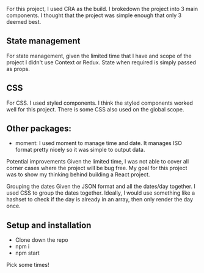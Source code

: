 For this project, I used CRA as the build. I brokedown the project into 3 main components. I thought that the project
was simple enough that only 3 deemed best. 

## State management
For state management, given the limited time that I have and scope of the project I didn't use Context or Redux. State when required is
simply passed as props.

## CSS
For CSS. I used styled components. I think the styled components worked well for this project. There is some CSS also used on the global scope.

## Other packages:
- moment:
  I used moment to manage time and date. It manages ISO format pretty nicely so it was simple to output data.
  
Potential improvements
Given the limited time, I was not able to cover all corner cases where the project will be bug free. My goal for this project was to show my thinking 
behind building a React project.

Grouping the dates
Given the JSON format and all the dates/day together. I used CSS to group the dates together. Ideally, I would use something like a hashset to check if 
the day is already in an array, then only render the day once.
  
## Setup and installation

- Clone down the repo
- npm i
- npm start

Pick some times!
